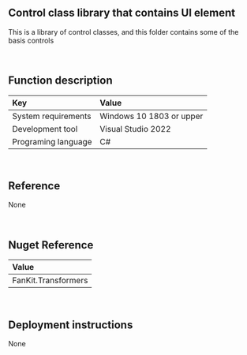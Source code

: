 ﻿## Control class library that contains UI element
 
This is a library of control classes, and this folder contains some of the basis controls


<br/>

## Function description

|Key|Value|
|:-|:-|
|System requirements| Windows 10 1803 or upper|
|Development tool|Visual Studio 2022|
|Programing language|C#|


<br/>

## Reference

None


<br/>

## Nuget Reference

|Value|
|:-|
|FanKit.Transformers|


<br/>

## Deployment instructions

None